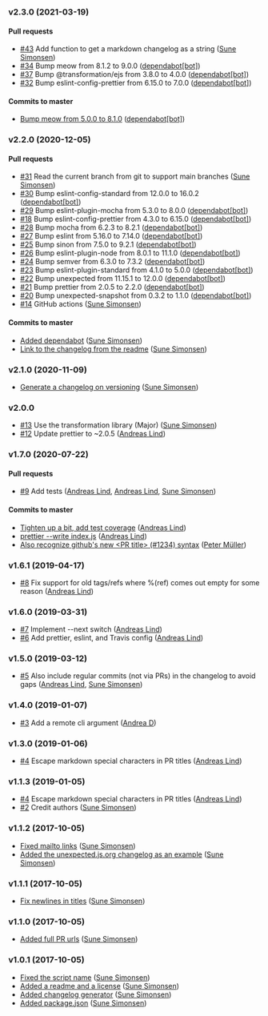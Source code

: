 ### v2.3.0 (2021-03-19)

#### Pull requests

- [#43](https://github.com/sunesimonsen/offline-github-changelog/pull/43) Add function to get a markdown changelog as a string ([Sune Simonsen](mailto:sune@we-knowhow.dk))
- [#34](https://github.com/sunesimonsen/offline-github-changelog/pull/34) Bump meow from 8.1.2 to 9.0.0 ([dependabot[bot]](mailto:49699333+dependabot[bot]@users.noreply.github.com))
- [#37](https://github.com/sunesimonsen/offline-github-changelog/pull/37) Bump @transformation\/ejs from 3.8.0 to 4.0.0 ([dependabot[bot]](mailto:49699333+dependabot[bot]@users.noreply.github.com))
- [#32](https://github.com/sunesimonsen/offline-github-changelog/pull/32) Bump eslint-config-prettier from 6.15.0 to 7.0.0 ([dependabot[bot]](mailto:49699333+dependabot[bot]@users.noreply.github.com))

#### Commits to master

- [Bump meow from 5.0.0 to 8.1.0](https://github.com/sunesimonsen/offline-github-changelog/commit/b1ba32a3d586eec0dde3c94dc338b4a7de528d29) ([dependabot[bot]](mailto:49699333+dependabot[bot]@users.noreply.github.com))

### v2.2.0 (2020-12-05)

#### Pull requests

- [#31](https://github.com/sunesimonsen/offline-github-changelog/pull/31) Read the current branch from git to support main branches ([Sune Simonsen](mailto:sune@we-knowhow.dk))
- [#30](https://github.com/sunesimonsen/offline-github-changelog/pull/30) Bump eslint-config-standard from 12.0.0 to 16.0.2 ([dependabot[bot]](mailto:49699333+dependabot[bot]@users.noreply.github.com))
- [#29](https://github.com/sunesimonsen/offline-github-changelog/pull/29) Bump eslint-plugin-mocha from 5.3.0 to 8.0.0 ([dependabot[bot]](mailto:49699333+dependabot[bot]@users.noreply.github.com))
- [#18](https://github.com/sunesimonsen/offline-github-changelog/pull/18) Bump eslint-config-prettier from 4.3.0 to 6.15.0 ([dependabot[bot]](mailto:49699333+dependabot[bot]@users.noreply.github.com))
- [#28](https://github.com/sunesimonsen/offline-github-changelog/pull/28) Bump mocha from 6.2.3 to 8.2.1 ([dependabot[bot]](mailto:49699333+dependabot[bot]@users.noreply.github.com))
- [#27](https://github.com/sunesimonsen/offline-github-changelog/pull/27) Bump eslint from 5.16.0 to 7.14.0 ([dependabot[bot]](mailto:49699333+dependabot[bot]@users.noreply.github.com))
- [#25](https://github.com/sunesimonsen/offline-github-changelog/pull/25) Bump sinon from 7.5.0 to 9.2.1 ([dependabot[bot]](mailto:49699333+dependabot[bot]@users.noreply.github.com))
- [#26](https://github.com/sunesimonsen/offline-github-changelog/pull/26) Bump eslint-plugin-node from 8.0.1 to 11.1.0 ([dependabot[bot]](mailto:49699333+dependabot[bot]@users.noreply.github.com))
- [#24](https://github.com/sunesimonsen/offline-github-changelog/pull/24) Bump semver from 6.3.0 to 7.3.2 ([dependabot[bot]](mailto:49699333+dependabot[bot]@users.noreply.github.com))
- [#23](https://github.com/sunesimonsen/offline-github-changelog/pull/23) Bump eslint-plugin-standard from 4.1.0 to 5.0.0 ([dependabot[bot]](mailto:49699333+dependabot[bot]@users.noreply.github.com))
- [#22](https://github.com/sunesimonsen/offline-github-changelog/pull/22) Bump unexpected from 11.15.1 to 12.0.0 ([dependabot[bot]](mailto:49699333+dependabot[bot]@users.noreply.github.com))
- [#21](https://github.com/sunesimonsen/offline-github-changelog/pull/21) Bump prettier from 2.0.5 to 2.2.0 ([dependabot[bot]](mailto:49699333+dependabot[bot]@users.noreply.github.com))
- [#20](https://github.com/sunesimonsen/offline-github-changelog/pull/20) Bump unexpected-snapshot from 0.3.2 to 1.1.0 ([dependabot[bot]](mailto:49699333+dependabot[bot]@users.noreply.github.com))
- [#14](https://github.com/sunesimonsen/offline-github-changelog/pull/14) GitHub actions ([Sune Simonsen](mailto:sune@we-knowhow.dk))

#### Commits to master

- [Added dependabot](https://github.com/sunesimonsen/offline-github-changelog/commit/27004ebc65444b3a554d948fa5a2749aab16f523) ([Sune Simonsen](mailto:sune@we-knowhow.dk))
- [Link to the changelog from the readme](https://github.com/sunesimonsen/offline-github-changelog/commit/135264db94c4330d2dd404c99b306725c4a79569) ([Sune Simonsen](mailto:sune@we-knowhow.dk))

### v2.1.0 (2020-11-09)

- [Generate a changelog on versioning](https://github.com/sunesimonsen/offline-github-changelog/commit/837512824b5b07403116ea448eeef8018fdcd399) ([Sune Simonsen](mailto:sune@we-knowhow.dk))

### v2.0.0

- [#13](https://github.com/sunesimonsen/offline-github-changelog/pull/13) Use the transformation library \(Major\) ([Sune Simonsen](mailto:sune@we-knowhow.dk))
- [#12](https://github.com/sunesimonsen/offline-github-changelog/pull/12) Update prettier to ~2.0.5 ([Andreas Lind](mailto:andreaslindpetersen@gmail.com))

### v1.7.0 (2020-07-22)

#### Pull requests

- [#9](https://github.com/sunesimonsen/offline-github-changelog/pull/9) Add tests ([Andreas Lind](mailto:andreas.lind@peakon.com), [Andreas Lind](mailto:andreaslindpetersen@gmail.com), [Sune Simonsen](mailto:sune@we-knowhow.dk))

#### Commits to master

- [Tighten up a bit, add test coverage](https://github.com/sunesimonsen/offline-github-changelog/commit/daa9eecceaee254eeda99bc878466043b0ddff7e) ([Andreas Lind](mailto:andreaslindpetersen@gmail.com))
- [prettier --write index.js](https://github.com/sunesimonsen/offline-github-changelog/commit/016a4274677b63a8fcf687be1fa8aabe91cabf26) ([Andreas Lind](mailto:andreaslindpetersen@gmail.com))
- [Also recognize github's new &lt;PR title&gt; \(\#1234\) syntax](https://github.com/sunesimonsen/offline-github-changelog/commit/51512c0a606ec8968c97fca1449f325cf10b6e07) ([Peter Müller](mailto:munter@fumle.dk))

### v1.6.1 (2019-04-17)

- [#8](https://github.com/sunesimonsen/offline-github-changelog/pull/8) Fix support for old tags\/refs where %\(ref\) comes out empty for some reason ([Andreas Lind](mailto:andreaslindpetersen@gmail.com))

### v1.6.0 (2019-03-31)

- [#7](https://github.com/sunesimonsen/offline-github-changelog/pull/7) Implement --next switch ([Andreas Lind](mailto:andreaslindpetersen@gmail.com))
- [#6](https://github.com/sunesimonsen/offline-github-changelog/pull/6) Add prettier, eslint, and Travis config ([Andreas Lind](mailto:andreaslindpetersen@gmail.com))

### v1.5.0 (2019-03-12)

- [#5](https://github.com/sunesimonsen/offline-github-changelog/pull/5) Also include regular commits \(not via PRs\) in the changelog to avoid gaps ([Andreas Lind](mailto:andreaslindpetersen@gmail.com), [Sune Simonsen](mailto:sune@we-knowhow.dk))

### v1.4.0 (2019-01-07)

- [#3](https://github.com/sunesimonsen/offline-github-changelog/pull/3) Add a remote cli argument ([Andrea D](mailto:nkjoep@gmail.com))

### v1.3.0 (2019-01-06)

- [#4](https://github.com/sunesimonsen/offline-github-changelog/pull/4) Escape markdown special characters in PR titles ([Andreas Lind](mailto:andreaslindpetersen@gmail.com))

### v1.1.3 (2019-01-05)

- [#4](https://github.com/sunesimonsen/offline-github-changelog/pull/4) Escape markdown special characters in PR titles ([Andreas Lind](mailto:andreaslindpetersen@gmail.com))
- [#2](https://github.com/sunesimonsen/offline-github-changelog/pull/2) Credit authors ([Sune Simonsen](mailto:sune@we-knowhow.dk))

### v1.1.2 (2017-10-05)

- [Fixed mailto links](https://github.com/sunesimonsen/offline-github-changelog/commit/8012dbdf6f873a8c825264c062b6141d8b2f2490) ([Sune Simonsen](mailto:sune@we-knowhow.dk))
- [Added the unexpected.js.org changelog as an example](https://github.com/sunesimonsen/offline-github-changelog/commit/56f5aa60d7e6627b77d68ca851faf4abdb41be1b) ([Sune Simonsen](mailto:sune@we-knowhow.dk))

### v1.1.1 (2017-10-05)

- [Fix newlines in titles](https://github.com/sunesimonsen/offline-github-changelog/commit/08ff6fe4253b8deb06d9ec631e5ff98dc0bcb143) ([Sune Simonsen](mailto:sune@we-knowhow.dk))

### v1.1.0 (2017-10-05)

- [Added full PR urls](https://github.com/sunesimonsen/offline-github-changelog/commit/7a8de449dadb62571bfb82192511b0a9f9890008) ([Sune Simonsen](mailto:sune@we-knowhow.dk))

### v1.0.1 (2017-10-05)

- [Fixed the script name](https://github.com/sunesimonsen/offline-github-changelog/commit/c3c53dbe11c0c0682939821daf33b34453958242) ([Sune Simonsen](mailto:sune@we-knowhow.dk))
- [Added a readme and a license](https://github.com/sunesimonsen/offline-github-changelog/commit/4bb297d8d2a85fd363f5217444f3a424b4f685b0) ([Sune Simonsen](mailto:sune@we-knowhow.dk))
- [Added changelog generator](https://github.com/sunesimonsen/offline-github-changelog/commit/fd8508e573f2aaf1834bcc3784d0cacaf94acdda) ([Sune Simonsen](mailto:sune@we-knowhow.dk))
- [Added package.json](https://github.com/sunesimonsen/offline-github-changelog/commit/11fec96aeb5d53a78ca9d5f8be24dd99607c7c35) ([Sune Simonsen](mailto:sune@we-knowhow.dk))
